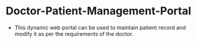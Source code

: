 # Doctor-Patient-Management-Portal
- This dynamic web portal can be used to maintain patient record and modify it as per the requirements of the doctor. 
